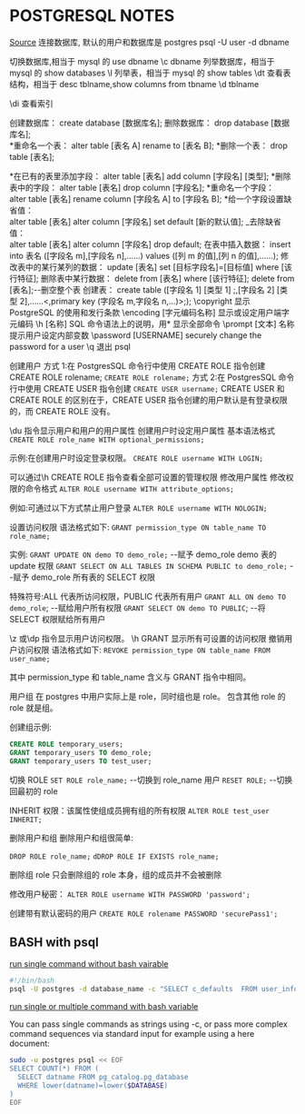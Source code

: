 # POSTGRESQL NOTES

[Source](https://blog.csdn.net/u010856284/article/details/70142810)
连接数据库, 默认的用户和数据库是 postgres
psql -U user -d dbname

切换数据库,相当于 mysql 的 use dbname
\c dbname
列举数据库，相当于 mysql 的 show databases
\l
列举表，相当于 mysql 的 show tables
\dt
查看表结构，相当于 desc tblname,show columns from tbname
\d tblname

\di 查看索引

创建数据库：
create database [数据库名];
删除数据库：
drop database [数据库名];  
*重命名一个表：
alter table [表名 A] rename to [表名 B];
*删除一个表：
drop table [表名];

*在已有的表里添加字段：
alter table [表名] add column [字段名] [类型];
*删除表中的字段：
alter table [表名] drop column [字段名];
*重命名一个字段：  
alter table [表名] rename column [字段名 A] to [字段名 B];
*给一个字段设置缺省值：  
alter table [表名] alter column [字段名] set default [新的默认值];
\_去除缺省值：  
alter table [表名] alter column [字段名] drop default;
在表中插入数据：
insert into 表名 ([字段名 m],[字段名 n],......) values ([列 m 的值],[列 n 的值],......);
修改表中的某行某列的数据：
update [表名] set [目标字段名]=[目标值] where [该行特征];
删除表中某行数据：
delete from [表名] where [该行特征];
delete from [表名];--删空整个表
创建表：
create table ([字段名 1] [类型 1] ;,[字段名 2] [类型 2],......<,primary key (字段名 m,字段名 n,...)>;);
\copyright 显示 PostgreSQL 的使用和发行条款
\encoding [字元编码名称]
显示或设定用户端字元编码
\h [名称] SQL 命令语法上的说明，用\* 显示全部命令
\prompt [文本] 名称
提示用户设定内部变数
\password [USERNAME]
securely change the password for a user
\q 退出 psql

创建用户
方式 1:在 PostgresSQL 命令行中使用 CREATE ROLE 指令创建
CREATE ROLE rolename;
`CREATE ROLE rolename;`
方式 2:在 PostgresSQL 命令行中使用 CREATE USER 指令创建
`CREATE USER username;`
CREATE USER 和 CREATE ROLE 的区别在于，CREATE USER 指令创建的用户默认是有登录权限的，而 CREATE ROLE 没有。

\du 指令显示用户和用户的用户属性
创建用户时设定用户属性
基本语法格式
`CREATE ROLE role_name WITH optional_permissions;`

示例:在创建用户时设定登录权限。
`CREATE ROLE username WITH LOGIN;`

可以通过\h CREATE ROLE 指令查看全部可设置的管理权限
修改用户属性
修改权限的命令格式
`ALTER ROLE username WITH attribute_options;`

例如:可通过以下方式禁止用户登录
`ALTER ROLE username WITH NOLOGIN;`

设置访问权限
语法格式如下:
`GRANT permission_type ON table_name TO role_name;`

实例:
`GRANT UPDATE ON demo TO demo_role;` --赋予 demo_role demo 表的 update 权限
`GRANT SELECT ON ALL TABLES IN SCHEMA PUBLIC to demo_role;` --赋予 demo_role 所有表的 SELECT 权限

特殊符号:ALL 代表所访问权限，PUBLIC 代表所有用户
`GRANT ALL ON demo TO demo_role`; --赋给用户所有权限
`GRANT SELECT ON demo TO PUBLIC`; --将 SELECT 权限赋给所有用户

\z 或\dp 指令显示用户访问权限。
\h GRANT 显示所有可设置的访问权限
撤销用户访问权限
语法格式如下:
`REVOKE permission_type ON table_name FROM user_name;`

其中 permission_type 和 table_name 含义与 GRANT 指令中相同。

用户组
在 postgres 中用户实际上是 role，同时组也是 role。 包含其他 role 的 role 就是组。

创建组示例:

```SQL
CREATE ROLE temporary_users;
GRANT temporary_users TO demo_role;
GRANT temporary_users TO test_user;
```

切换 ROLE
`SET ROLE role_name;` --切换到 role_name 用户
`RESET ROLE;` --切换回最初的 role

INHERIT 权限：该属性使组成员拥有组的所有权限
`ALTER ROLE test_user INHERIT;`

删除用户和组
删除用户和组很简单:

`DROP ROLE role_name;`
`dDROP ROLE IF EXISTS role_name;`

删除组 role 只会删除组的 role 本身，组的成员并不会被删除

修改用户秘密：
`ALTER ROLE username WITH PASSWORD 'password';`

创建带有默认密码的用户
`CREATE ROLE rolename PASSWORD 'securePass1';`

## BASH with psql

[run single command without bash vairable](https://stackoverflow.com/questions/18223665/postgresql-query-from-bash-script-as-database-user-postgres)

```bash
#!/bin/bash
psql -U postgres -d database_name -c "SELECT c_defaults  FROM user_info WHERE c_uid = 'testuser'"
```

[run single or multiple command with bash variable](https://askubuntu.com/questions/1064648/using-bash-in-combination-with-psql-passing-variable-between-them)

You can pass single commands as strings using -c, or pass more complex command sequences via standard input for example using a here document:

```bash
sudo -u postgres psql << EOF
SELECT COUNT(*) FROM (
  SELECT datname FROM pg_catalog.pg_database 
  WHERE lower(datname)=lower($DATABASE)
)
EOF
```
